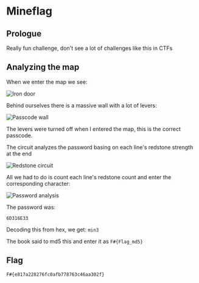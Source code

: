 # Mineflag

## Prologue

Really fun challenge, don't see a lot of challenges like this in CTFs

## Analyzing the map

When we enter the map we see:

![Iron door](https://i.imgur.com/agZTaaA.png)

Behind ourselves there is a massive wall with a lot of levers:

![Passcode wall](https://i.imgur.com/pSWmBC1.png)

The levers were turned off when I entered the map, this is the correct passcode.

The circuit analyzes the password basing on each line's redstone strength at the end

![Redstone circuit](https://i.imgur.com/0Y0PqBF.jpg)

All we had to do is count each line's redstone count and enter the corresponding character:

![Password analysis](https://i.imgur.com/LlIHixv.jpg)

The password was:

```
6D316E33
```

Decoding this from hex, we get: ```min3```

The book said to md5 this and enter it as ```F#{Flag_md5}```

## Flag

```
F#{e817a228276fc0afb778763c46aa302f}
```







